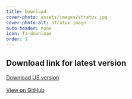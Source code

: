 ```yaml
---
title: Download
cover-photo: assets/images/stratux.jpg
cover-photo-alt: Stratux Image
auto-header: none
icon: fa-download
order: 1
---
```


## Download link for latest version

<a href="https://github.com/b3nn0/stratux/releases/download/v1.6r1-eu028/stratux-v1.6r1-eu028-32d5e58b-us.img.zip" class="button scrolly">Download US version</a>
<br/><br/>
<a href="https://github.com/cyoung/stratux" class="button">View on GitHub</a>
